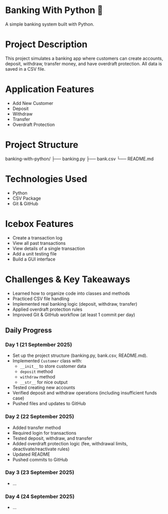 # Banking With Python 🏦
A simple banking system built with Python.

# Project Description
This project simulates a banking app where customers can create accounts, deposit, withdraw, transfer money, and have overdraft protection. All data is saved in a CSV file.

# Application Features
- Add New Customer
- Deposit
- Withdraw
- Transfer
- Overdraft Protection

# Project Structure
banking-with-python/
├── banking.py
├── bank.csv
└── README.md

# Technologies Used
- Python
- CSV Package
- Git & GitHub

# Icebox Features
- Create a transaction log
- View all past transactions
- View details of a single transaction
- Add a unit testing file
- Build a GUI interface

# Challenges & Key Takeaways
- Learned how to organize code into classes and methods  
- Practiced CSV file handling  
- Implemented real banking logic (deposit, withdraw, transfer)  
- Applied overdraft protection rules  
- Improved Git & GitHub workflow (at least 1 commit per day)  

## Daily Progress

### Day 1 (21 September 2025)
- Set up the project structure (banking.py, bank.csv, README.md).
- Implemented `Customer` class with:
  - `__init__` to store customer data
  - `deposit` method
  - `withdraw` method
  - `__str__` for nice output
- Tested creating new accounts
- Verified deposit and withdraw operations (including insufficient funds case)
- Pushed files and updates to GitHub

### Day 2 (22 September 2025)
- Added transfer method
- Required login for transactions
- Tested deposit, withdraw, and transfer
- Added overdraft protection logic (fee, withdrawal limits, deactivate/reactivate rules)
- Updated README
- Pushed commits to GitHub

### Day 3 (23 September 2025)
- ...

### Day 4 (24 September 2025)
- ...

